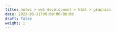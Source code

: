 ```yaml
---
title: notes > web development > html > graphics
date: 2023-05-31T00:00:00-06:00
draft: false
weight: 1
---
```

